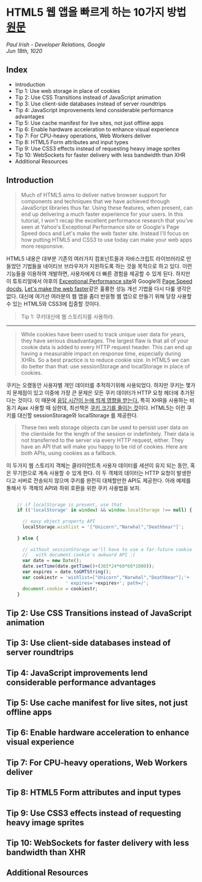 HTML5 웹 앱을 빠르게 하는 10가지 방법 [원문](http://www.html5rocks.com/en/tutorials/speed/quick/)
===============================
*Paul Irish - Developer Relations, Google* <br/>
*Jun 18th, 1020* 

Index
--------
* Introduction
* Tip 1: Use web storage in place of cookies
* Tip 2: Use CSS Transitions instead of JavaScript animation
* Tip 3: Use client-side databases instead of server roundtrips
* Tip 4: JavaScript improvements lend considerable performance advantages
* Tip 5: Use cache manifest for live sites, not just offline apps
* Tip 6: Enable hardware acceleration to enhance visual experience
* Tip 7: For CPU-heavy operations, Web Workers deliver
* Tip 8: HTML5 Form attributes and input types
* Tip 9: Use CSS3 effects instead of requesting heavy image sprites
* Tip 10: WebSockets for faster delivery with less bandwidth than XHR
* Additional Resources



Introduction
-------------
> Much of HTML5 aims to deliver native browser support for components and techniques that we have achieved through JavaScript libraries thus far. 
Using these features, when present, can end up delivering a much faster experience for your users. 
In this tutorial, I won't recap the excellent performance research that you've seen at Yahoo's Exceptional Performance site or Google's Page Speed docs and Let's make the web faster site. 
Instead I'll focus on how putting HTML5 and CSS3 to use today can make your web apps more responsive. 

HTML5 내용은 대부분 기존의 여러가지 컴포넌트들과 자바스크립트 라이브러리로 만들었던 기법들을 네이티브 브라우저가 지원하도록 하는 것을 목적으로 하고 있다. 이런 기능들을 이용하여 개발하면, 사용자에게 더 빠른 경험을 제공할 수 있게 된다. 하지만 이 튜토리얼에서 야후의 [Exceptional Performance site](http://developer.yahoo.com/performance/rules.html)와 Google의 [Page Speed docds](http://code.google.com/speed/page-speed/docs/rules_intro.html), [Let's make the web faster](http://code.google.com/speed/index.html)같은 훌륭한 성능 개선 기법을 다시 다룰 생각은 없다. 대신에 여기선 여러분의 웹 앱을 좀더 반응형 웹 앱으로 만들기 위해 당장 사용할 수 있는 HTML5와 CSS3에 집중할 것이다. 

> Tip 1: 쿠키대신에 웹 스토리지를 사용하라. 
----------------------------------------------------
> While cookies have been used to track unique user data for years, they have serious disadvantages. 
The largest flaw is that all of your cookie data is added to every HTTP request header. 
This can end up having a measurable impact on response time, especially during XHRs. 
So a best practice is to reduce cookie size. In HTML5 we can do better than that: use sessionStorage and localStorage in place of cookies. 

쿠키는 오랬동안 사용자별 개인 데이터를 추적하기위해 사용되었다. 하지만 쿠키는 몇가지 문제점이 있고 이중에 가장 큰 문제은 모든 쿠키 데이터가 HTTP 요청 헤더에 추가된다는 것이다. 이 때문에 [응답 시간이 눈에 띄게 영향을 받는다.](http://yuiblog.com/blog/2007/03/01/performance-research-part-3/) 특히 XHR을 사용하는 비동기 Ajax 사용할 때 심한데, 최선책은 [쿠키 크기를 줄이는 것](http://developer.yahoo.com/performance/rules.html#cookie_size)이다. HTML5는 이런 쿠키를 대신할 sessionStorage와 localStorage 를 제공한다. 

> These two web storage objects can be used to persist user data on the clientside for the length of the session or indefinitely. 
Their data is not transferred to the server via every HTTP request, either. 
They have an API that will make you happy to be rid of cookies. Here are both APIs, using cookies as a fallback. 

이 두가지 웹 스토리지 객체는 클라이언트측 사용자 데이터를 세션이 유지 되는 동안, 혹은 무기한으로 계속 사용할 수 있게 한다. 이 두 객체의 데이터는 HTTP 요청이 발생한다고 서버로 전송되지 않으며 쿠키를 완전히 대체할만한 API도 제공한다. 아래 예제를 통해서 두 객체의 API와 하위 호환을 위한 쿠키 사용법을 보자.

```javascript

	// if localStorage is present, use that
	if (('localStorage' in window) && window.localStorage !== null) {
	
	  // easy object property API
	  localStorage.wishlist = '["Unicorn","Narwhal","Deathbear"]';
	
	} else {
	
	  // without sessionStorage we'll have to use a far-future cookie
	  //   with document.cookie's awkward API :(
	  var date = new Date();
	  date.setTime(date.getTime()+(365*24*60*60*1000));
	  var expires = date.toGMTString();
	  var cookiestr = 'wishlist=["Unicorn","Narwhal","Deathbear"];'+
	                  ' expires='+expires+'; path=/';
	  document.cookie = cookiestr;
	}

```

Tip 2: Use CSS Transitions instead of JavaScript animation
----------------------------------------------------
Tip 3: Use client-side databases instead of server roundtrips
----------------------------------------------------
Tip 4: JavaScript improvements lend considerable performance advantages
----------------------------------------------------
Tip 5: Use cache manifest for live sites, not just offline apps
----------------------------------------------------
Tip 6: Enable hardware acceleration to enhance visual experience
----------------------------------------------------
Tip 7: For CPU-heavy operations, Web Workers deliver
----------------------------------------------------
Tip 8: HTML5 Form attributes and input types
----------------------------------------------------
Tip 9: Use CSS3 effects instead of requesting heavy image sprites
----------------------------------------------------
Tip 10: WebSockets for faster delivery with less bandwidth than XHR
----------------------------------------------------
Additional Resources
--------------------------